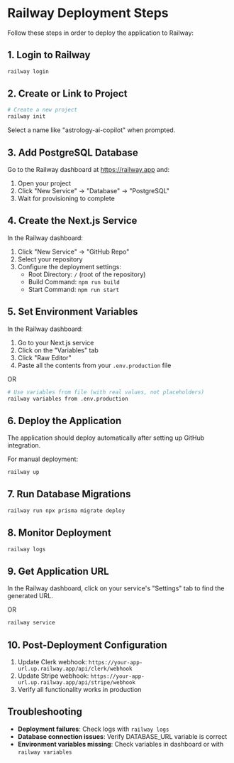 # Railway Deployment Steps

Follow these steps in order to deploy the application to Railway:

## 1. Login to Railway

```bash
railway login
```

## 2. Create or Link to Project

```bash
# Create a new project
railway init
```

Select a name like "astrology-ai-copilot" when prompted.

## 3. Add PostgreSQL Database

Go to the Railway dashboard at https://railway.app and:

1. Open your project
2. Click "New Service" → "Database" → "PostgreSQL"
3. Wait for provisioning to complete

## 4. Create the Next.js Service

In the Railway dashboard:

1. Click "New Service" → "GitHub Repo"
2. Select your repository
3. Configure the deployment settings:
   - Root Directory: `/` (root of the repository)
   - Build Command: `npm run build`
   - Start Command: `npm run start`

## 5. Set Environment Variables

In the Railway dashboard:

1. Go to your Next.js service
2. Click on the "Variables" tab
3. Click "Raw Editor"
4. Paste all the contents from your `.env.production` file

OR

```bash
# Use variables from file (with real values, not placeholders)
railway variables from .env.production
```

## 6. Deploy the Application

The application should deploy automatically after setting up GitHub integration.

For manual deployment:
```bash
railway up
```

## 7. Run Database Migrations

```bash
railway run npx prisma migrate deploy
```

## 8. Monitor Deployment

```bash
railway logs
```

## 9. Get Application URL

In the Railway dashboard, click on your service's "Settings" tab to find the generated URL.

OR

```bash
railway service
```

## 10. Post-Deployment Configuration

1. Update Clerk webhook: `https://your-app-url.up.railway.app/api/clerk/webhook`
2. Update Stripe webhook: `https://your-app-url.up.railway.app/api/stripe/webhook`
3. Verify all functionality works in production

## Troubleshooting

- **Deployment failures**: Check logs with `railway logs`
- **Database connection issues**: Verify DATABASE_URL variable is correct
- **Environment variables missing**: Check variables in dashboard or with `railway variables`